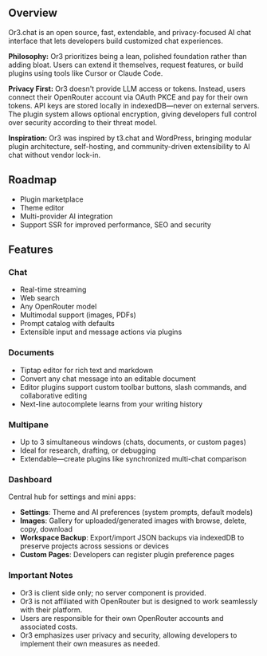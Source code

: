 ## Overview

Or3.chat is an open source, fast, extendable, and privacy-focused AI chat interface that lets developers build customized chat experiences.

**Philosophy:** Or3 prioritizes being a lean, polished foundation rather than adding bloat. Users can extend it themselves, request features, or build plugins using tools like Cursor or Claude Code.

**Privacy First:** Or3 doesn't provide LLM access or tokens. Instead, users connect their OpenRouter account via OAuth PKCE and pay for their own tokens. API keys are stored locally in indexedDB—never on external servers. The plugin system allows optional encryption, giving developers full control over security according to their threat model.

**Inspiration:** Or3 was inspired by t3.chat and WordPress, bringing modular plugin architecture, self-hosting, and community-driven extensibility to AI chat without vendor lock-in.

## Roadmap

-   Plugin marketplace
-   Theme editor
-   Multi-provider AI integration
-   Support SSR for improved performance, SEO and security

## Features

### Chat

-   Real-time streaming
-   Web search
-   Any OpenRouter model
-   Multimodal support (images, PDFs)
-   Prompt catalog with defaults
-   Extensible input and message actions via plugins

### Documents

-   Tiptap editor for rich text and markdown
-   Convert any chat message into an editable document
-   Editor plugins support custom toolbar buttons, slash commands, and collaborative editing
-   Next-line autocomplete learns from your writing history

### Multipane

-   Up to 3 simultaneous windows (chats, documents, or custom pages)
-   Ideal for research, drafting, or debugging
-   Extendable—create plugins like synchronized multi-chat comparison

### Dashboard

Central hub for settings and mini apps:

-   **Settings**: Theme and AI preferences (system prompts, default models)
-   **Images**: Gallery for uploaded/generated images with browse, delete, copy, download
-   **Workspace Backup**: Export/import JSON backups via indexedDB to preserve projects across sessions or devices
-   **Custom Pages**: Developers can register plugin preference pages

### Important Notes

-   Or3 is client side only; no server component is provided.
-   Or3 is not affiliated with OpenRouter but is designed to work seamlessly with their platform.
-   Users are responsible for their own OpenRouter accounts and associated costs.
-   Or3 emphasizes user privacy and security, allowing developers to implement their own measures as needed.
